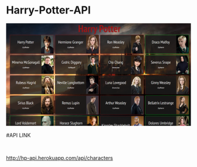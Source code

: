 # Harry-Potter-API

![alt text](Harry.png)

#API LINK

<br>

http://hp-api.herokuapp.com/api/characters

